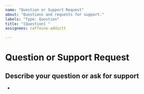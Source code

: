 ```yaml
---
name: "Question or Support Request"
about: "Questions and requests for support."
labels: "Type: Question"
title: "[Question] "
assignees: caffeine-addictt

---
```


# Question or Support Request




## Describe your question or ask for support
<!--
A clear and concise description of what your doubt is
-->

* 